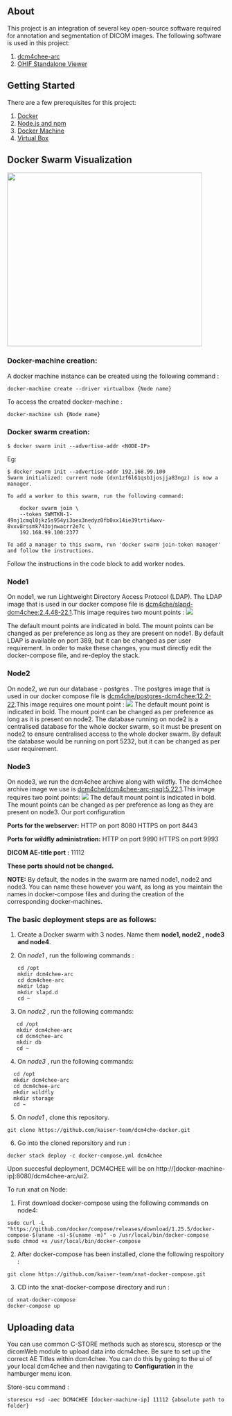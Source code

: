 ## About
This project is an integration of several key open-source software required for annotation and segmentation of DICOM images. The following software is used in this project:

 1. [dcm4chee-arc](https://www.dcm4che.org/)
 2. [OHIF Standalone Viewer](https://github.com/OHIF/Viewers)

## Getting Started
There are a few prerequisites for this project:

 1. [Docker](https://www.docker.com/get-started)
 2. [Node.js and npm](https://nodejs.org/en/)
 3. [Docker Machine](https://docs.docker.com/machine/install-machine/)
 4. [Virtual Box](https://www.virtualbox.org/wiki/Downloads)

## Docker Swarm Visualization 
<img src="Images/dockerswarm.jpeg" width="450" height="400">

### Docker-machine creation:
A docker machine instance can be created using the following command :
```
docker-machine create --driver virtualbox {Node name}
```
To access the created docker-machine :
 
 ```
 docker-machine ssh {Node name}
 ```
 
### Docker swarm creation:
```
$ docker swarm init --advertise-addr <NODE-IP>
```
Eg: 

```
$ docker swarm init --advertise-addr 192.168.99.100
Swarm initialized: current node (dxn1zf6l61qsb1josjja83ngz) is now a manager.

To add a worker to this swarm, run the following command:

    docker swarm join \
    --token SWMTKN-1-49nj1cmql0jkz5s954yi3oex3nedyz0fb0xx14ie39trti4wxv-8vxv8rssmk743ojnwacrr2e7c \
    192.168.99.100:2377

To add a manager to this swarm, run 'docker swarm join-token manager' and follow the instructions.
```
Follow the instructions in the code block to add worker nodes.



### Node1
On node1, we run Lightweight Directory Access Protocol (LDAP). The LDAP image that is used in our docker compose file is  [dcm4che/slapd-dcm4chee:2.4.48-22.1](https://hub.docker.com/layers/dcm4che/slapd-dcm4chee/2.4.48-22.1/images/sha256-5603997ca103fa695a1473ec95b9670055ac844806979d7eaa3e20ef4e97dba1?context=explore).This image requires two mount points :
<img src="Images/ldap.jpg">

The default mount points are indicated in bold. The mount points can be changed as per preference as long as they are present on node1. By default LDAP is available on port 389, but it can be changed as per user requirement. In order to make these changes, you must directly edit the docker-compose file, and re-deploy the stack.

### Node2
On node2, we run our database - postgres . The postgres image that is used in our docker compose file is [dcm4che/postgres-dcm4chee:12.2-22](https://hub.docker.com/r/dcm4che/postgres-dcm4chee).This image requires one mount point :
<img src="Images/db.jpg">
The default mount point is indicated in bold. The mount point can be changed as per preference as long as it is present on node2. The database running on node2 is a centralised database for the whole docker swarm, so it must be present on node2 to ensure centralised access to the whole docker swarm. By default the database would be running on port 5232, but it can be changed as per user requirement.

### Node3
On node3, we run the dcm4chee archive along with wildfly.  The dcm4chee archive image we use is [dcm4che/dcm4chee-arc-psql:5.22.1](https://hub.docker.com/r/dcm4che/dcm4chee-arc-psql).This image requires two point points: 
<img src="Images/arc.jpg">
The default mount point is indicated in bold. The mount points can be changed as per preference as long as they are present on node3.  Our port configuration

**Ports for the webserver:**
 HTTP  on port 8080 
 HTTPS on port 8443
 
**Ports for wildfly administration:**
 HTTP on port 9990
 HTTPS on port 9993
 
**DICOM AE-title port :** 11112


**These ports should not be changed.**

**NOTE:**
By default, the nodes in the swarm are named node1, node2 and node3. You can name these however you want, as long as you maintain the names in docker-compose files and during the creation of the corresponding docker-machines.


### The basic deployment steps are as follows:

 1. Create a Docker swarm with 3 nodes. Name them **node1, node2 , node3 and node4**.
 
 2. On *node1* , run the following commands :
    ```
    cd /opt
    mkdir dcm4chee-arc
    cd dcm4chee-arc
    mkdir ldap
    mkdir slapd.d
    cd ~
    ```
 3. On *node2* , run the following commands:
 ```
    cd /opt
    mkdir dcm4chee-arc
    cd dcm4chee-arc
    mkdir db
    cd ~
 ```
 4. On *node3* , run the following commands:
  ```
    cd /opt
    mkdir dcm4chee-arc
    cd dcm4chee-arc
    mkdir wildfly
    mkdir storage
    cd ~
 ```
 5. On *node1* , clone this repository. 
 ```
 git clone https://github.com/kaiser-team/dcm4che-docker.git
 ```
 6. Go into the cloned reporsitory and run :
 ```
 docker stack deploy -c docker-compose.yml dcm4chee
 ```
Upon succesful deployment, DCM4CHEE will be on http://[docker-machine-ip]:8080/dcm4chee-arc/ui2. 

To run xnat on Node:  

1. First download docker-compose using the following commands on node4:
```
sudo curl -L "https://github.com/docker/compose/releases/download/1.25.5/docker-compose-$(uname -s)-$(uname -m)" -o /usr/local/bin/docker-compose
sudo chmod +x /usr/local/bin/docker-compose
```
2. After docker-compose has been installed, clone the following respoitory : 
```
git clone https://github.com/kaiser-team/xnat-docker-compose.git
```
3. CD into the xnat-docker-compose directory and run :
```
cd xnat-docker-compose
docker-compose up
```

## Uploading data

You can use common C-STORE methods such as storescu, storescp or the dicomWeb module to upload data into dcm4chee. Be sure to set up the correct AE Titles within dcm4chee. You can do this by going to the ui of your local dcm4chee and then navigating to **Configuration** in the hamburger menu icon.

Store-scu command :
```
storescu +sd -aec DCM4CHEE [docker-machine-ip] 11112 {absolute path to folder}
```
